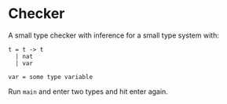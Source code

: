# Checker

A small type checker with inference for a small type system with:

```
t = t -> t
  | nat
  | var

var = some type variable
``` 

Run `main` and enter two types and hit enter again.
